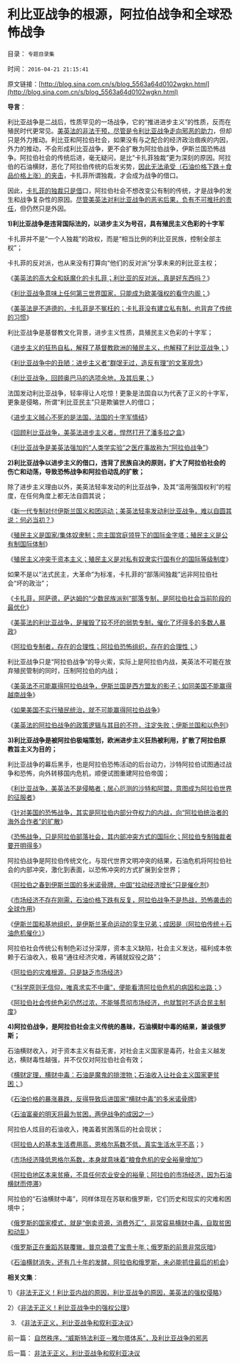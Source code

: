 # 利比亚战争的根源，阿拉伯战争和全球恐怖战争

目录： `专题目录集` 

时间： `2016-04-21 21:15:41` 

原文链接：[http://blog.sina.com.cn/s/blog_5563a64d0102wgkn.html](http://blog.sina.com.cn/s/blog_5563a64d0102wgkn.html)

**导言**：

利比亚战争是二战后，性质罕见的一场战争，它的“推进进步主义”的性质，反而在殖民时代更常见。[美英法的非法干预，尽管是令利比亚战争走向邪恶的助力](../../../2011/2/24/外来扶植的民主还是美式民主吗.md)，但却只是外力推动。利比亚和阿拉伯社会，如果没有与之配合的经济政治痼疾的内因，外力的推动，不会形成利比亚战争，更不会扩散为阿拉伯战争，伊斯兰国恐怖战争。阿拉伯社会的传统后进，毫无疑问，是比“卡扎菲独裁”更为深刻的原因。阿拉伯的石油横财，恶化了阿拉伯传统的后发劣势，[因此无法承受（石油价格下跌＋食品价格上涨）的夹击](http://darthvad.blog.sohu.com/250213556.html)，卡扎菲所谓独裁，才会成为战争的借口。

因此，[卡扎菲的独裁只是借](../../../2011/10/29/道德社会中的“打倒”和“平反”是啥回事？.md)口，阿拉伯社会不想改变公有制的传统，才是战争的发生和战争复杂性的原因。[尽管美英法对利比亚战争的恶劣后果，负有不可推托的责任](../../../2011/10/27/利比亚战争的“人权高于主权”概念混淆；征服是对人权的侵犯.md)，但仍然只是外因。

**1)利比亚战争是违背国际法的，以进步主义为号召，具有殖民主义色彩的十字军**

卡扎菲并不是“一个人独裁”的政权，而是“相当比例的利比亚民族，控制全部主权”；

卡扎菲的反对派，也从来没有打算向“他们的反对派”分享未来的利比亚主权；

《[美英法的高大全和妖魔化的卡扎菲；利比亚的反对派，真是好东西吗？](../../../2011/10/29/道德社会中的“打倒”和“平反”是啥回事？.md)》

《[利比亚战争意味上任何第三世界国家，只能成为欧美强权的看守内阁；](http://darthvad.blog.163.com/blog/static/533994702011101112845849/)》

《[美英法是不道德的，卡扎菲是不冤枉的；卡扎菲没有建立私有制，也背弃了传统的习惯](../../../2011/10/28/美英法是不道德的，卡扎菲是不冤枉的.md)》

利比亚战争是基督教文化背景，进步主义性质，具殖民主义色彩的十字军；

《[进步主义的狂热自私，解释了基督教欧洲的殖民主义，也解释了利比亚战争；](../../../2016/4/13/利比亚战争提醒中国，欧美进步主义左棍的军事威胁；.md)》

《[利比亚战争中的丑陋：进步主义者“群氓无过，造反有理”的文革观念](../../../2016/4/14/利比亚战争：文革恶习！岂止在中华？.md)》

《[利比亚战争，回顾奥巴马的选项余地，及其后果；](../../../2016/4/15/利比亚战争，回顾奥巴马的选项余地及逻辑后果；.md)》

法国发动利比亚战争，轻率得让人吃惊！更象是法国自以为代表了正义的十字军，更象是侵略，所谓“利比亚民主”只是欺骗世人的借口；

《[进步主义贼心不死的是法国，法国的十字军情结](../../../2016/2/18/进步主义贼心不死的是法国的十字军情结；.md)》

《[回顾利比亚战争，美英法进步主义者，悍然打开了潘多拉之盒](../../../2016/2/15/回顾利比亚战争，美英法悍然打开了潘多拉之盒；.md)》

《[利比亚战争是美英法强加的“人类学实验”之医疗事故称为“阿拉伯战争”](../../../2016/4/12/利比亚战争是被强加的“人类学实验”.md)》

**2)利比亚战争以进步主义的借口，违背了民族自决的原则，扩大了阿拉伯社会的伤亡和动荡，导致恐怖战争和阿拉伯动乱的扩散；**

除了进步主义理由以外，美英法轻率发动的利比亚战争，及其“滥用强国权利”的程度，在任何角度上都无法自圆其说；

《[新一代专制对付伊斯兰国义和团运动；美英法轻率发动利比亚战争，难以自圆其说：何必当初？](../../../2016/2/26/美英法轻率发动利比亚战争，难以自圆其说：何必当初？.md)》

《[殖民主义是国家/集体奴隶制；宗主国宫庭领导下的国际金字塔；殖民主义是公有制国际体制](../../../2011/10/31/殖民主义是国家／集体奴隶制；宗主国统治下的国际金字塔.md)》

《[殖民主义冲突于资本主义；殖民主义是对私有奴隶实行国有化的国际等级制度](../../../2011/10/31/基督教沙文主义欧洲中心论和种族主义，都服务于殖民主义.md)》

如果不是以“法式民主，大革命”为标准，卡扎菲的“部落间独裁”远非阿拉伯社会“坏的政治”；

《[卡扎菲，阿萨德，萨达姆的“少数民族派别”部落专制，是阿拉伯社会当前阶段的最优化](../../../2016/2/16/专制，独裁”在部落化的阿拉伯社会的当前必要性；.md)》

《[美英法的利比亚战争，是摧毁了较不坏的弱势专制，催化了坏得多的多数人暴政](../../../2016/2/17/“多数人暴政＝公有制民主＝人民民主专政”是较坏的专制；.md)》

《[阿拉伯专制者，存在的合理性；阿拉伯恐怖组织，存在的合理性；](../../../2016/2/25/阿拉伯的专制者，独裁者，恐怖组织的存在的合理性.md)》

利比亚战争只是“阿拉伯战争”的导火索，实际上是阿拉伯内战，美英法不可能在放弃殖民管制的同时，压制阿拉伯的内战；

《[美英法不可能赢得阿拉伯战争，伊斯兰国是西方盟友的影子；如同美国不能赢得越南战争](../../../2016/2/24/为什么美国不能赢得越南战争？及阿拉伯战争.md)》

《[如果美国不实行殖民统治，就不可能赢得阿拉伯战争](../../../2016/2/25/如果美国不实行殖民统治，就不可能赢得阿拉伯战争；.md)》

《[美英法的阿拉伯战争的政策逻辑与其目的不符，注定失败；伊斯兰国和以色列](../../../2016/2/26/美英法，以色列和伊斯兰国，谁聪明？谁正确，谁错误？.md)》

**3)利比亚战争是被阿拉伯极端策划，欧洲进步主义狂热被利用，扩散了阿拉伯原教旨主义为目的；**

利比亚战争的幕后黑手，也是阿拉伯恐怖活动的后台动力，沙特阿拉伯试图通过战争和恐怖，向外转移国内危机，顺便试图重建阿拉伯帝国；

《[利比亚战争，美英法不是侵略者；居心厄测的沙特和阿盟，意图成为阿拉伯世界的征服者](../../../2016/2/19/利比亚战争，美英法不是侵略者.md)》

《[针对美国的恐怖战争，其实是阿拉伯内部分夺权力的内战，向“阿拉伯统治者的海外合作者”的扩散](../../../2009/7/3/美国的人权民主是怎么惹来了本拉登老师的恐怖战争.md)》

《[恐怖战争，只是阿拉伯部落社会，其内部冲突方式的国际化；阿拉伯专制独裁者要开明得多](../../../2016/2/22/恐怖战争是阿拉伯人视为“公平，正义”的伊斯兰革命；.md)》

阿拉伯战争是阿拉伯传统文化，与现代世界文明冲突的结果，石油危机将阿拉伯社会的内部冲突，激化到表面，以恐怖冲突的方式扩展到全世界；

《[阿拉伯之春到伊斯兰国的多米诺骨牌，中国“拉动经济增长”只是催化剂](../../../2016/2/15/阿拉伯之春到伊斯兰国的多米诺骨牌.md)》

《[市场经济不存在刚需，石油价格下跌有反复，阿拉伯战争不是热战，恐怖袭击的全球作用](../../../2016/2/24/市场经济不存在刚需，石油危机会有反复，阿拉伯战争不是热战.md)》

《[伊斯兰国和基地组织，是伊斯兰革命运动的孪生兄弟；成因是（阿拉伯传统＋石油危机催化）](../../../2016/2/23/法国的十字军贼心不死，伊斯兰国和基地组织.md)》

阿拉伯社会传统公有制色彩过分深厚，资本主义缺陷，社会主义发达，福利成本依赖于石油收入，极易“通往经济灾难，再铺就奴役之路”；

《[阿拉伯的灾难根源，只是缺乏市场经济](../../../2016/2/28/阿拉伯的灾难根源，只是缺乏市场经济；.md)》

《[“科学原则无信仰，唯真求实不中庸”，便能看清阿拉伯危机的病因和出路；](../../../2016/2/28/科学原则无信仰，唯真求实不中庸.md)》

《[阿拉伯社会传统色彩仍然过浓，不能够贯彻市场经济，也就暂时不适合民主制度](../../../2011/3/9/阿拉伯传统大家庭和美式民主.md)》

**4)阿拉伯战争，是阿拉伯社会主义传统的愚昧，石油横财中毒的结果，兼谈俄罗斯；**

石油横财收入，对于资本主义有益无害，对社会主义国家是毒药，社会主义越发达，横财毒性越强，并不仅仅对阿拉伯社会有效；

《[横财定理，横财中毒：石油是魔鬼的排泄物；石油收入让社会主义国家更贫困；](../../../2014/12/20/资本定律：石油是魔鬼的排泄物，让社会主义国家更贫困.md)》

《[石油价格的暴涨暴跌，反得导致后进国家“横财中毒”的多米诺骨牌](../../../2016/2/16/“横财中毒”的多米诺骨牌，苏东巨变到阿拉伯之春.md)》

《[石油富豪的明天将最为贫困，两伊战争的成因之一](../../../2016/2/19/石油富豪的明天将最为贫困，两伊战争及其成因；.md)》

阿拉伯人炫目的石油收入，掩盖着贫困落后的社会现状；

《[阿拉伯人的基本生活费用高，恩格尔系数不低，真实生活水平不高](../../../2016/2/21/阿拉伯石油冨国，将how变成一贫如洗？！.md)；》

《[市场经济降低恩格尔系数，本身就意味着“粮食危机的安全裕量增加”](../../../2016/2/21/恩格尔系数随市场经济而降低，证明市场经济不存在粮食危机.md)》

《[阿拉伯地区本来贫瘠，不具任何农业安全的裕量；阿拉伯的市场经济，因为石油横财而停滞](../../../2016/2/22/阿拉伯地区本来贫瘠，不具任何农业安全的裕量；.md)》

阿拉伯的“石油横财中毒”，同样体现在苏联和俄罗斯，它们历史和现实的灾难和困境中；

《[俄罗斯的国家模式，就是“倒卖资源，消费外汇”，非常容易横财中毒，自取贫困和动乱](../../../2008/10/3/俄国不是中国模仿的对象.md)》

《[俄罗斯正在重蹈苏联覆辙，普京浪费了宝贵十年；俄罗斯的前景非常灰暗](../../../2016/2/17/俄罗斯正在重蹈苏联覆辙，普京浪费了宝贵十年.md)》

《[石油横财消失，还有几十年的发酵，阿拉伯和俄罗斯，未必能抓住最后的机会](../../../2016/2/23/阿拉伯和俄罗斯，未必能抓住最后的自救机会；.md)》

**相关文集**：

1）《[非法无正义！利比亚内战的原因，利比亚战争的原因，美英法的强权侵略](../../../2011/10/24/非法无正义！利比亚战争启示.md)》

2）《[非法无正义！利比亚战争中的强权公理](../../../2011/10/30/非法无正义！利比亚战争中的强权公理.md)》

3) 《[非法无正义，利比亚战争和叙利亚决议](../../../2016/3/5/非法无正义，利比亚战争和叙利亚决议.md)》

前一篇： [自然秩序，“威斯特法利亚－雅尔塔体系”，及利比亚战争的邪恶](../../../2016/7/22/自然秩序，“威斯特法利亚－雅尔塔体系”，及利比亚战争的邪恶.md)

后一篇： [非法无正义，利比亚战争和叙利亚决议](../../../2016/3/5/非法无正义，利比亚战争和叙利亚决议.md)

